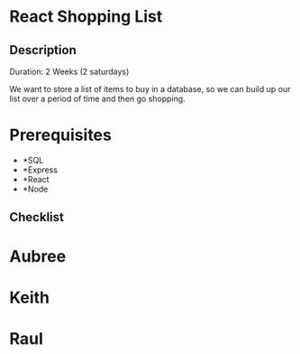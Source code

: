 # React Shopping List

## Description
Duration: 2 Weeks (2 saturdays)

We want to store a list of items to buy in a database, so we can build up our list over a period of time and then go shopping.

# Prerequisites

- *SQL
- *Express
- *React
- *Node




## Checklist

# Aubree

# Keith 

# Raul